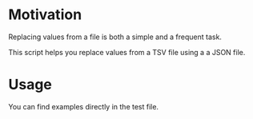 # Motivation

Replacing values from a file is both a simple and a frequent task.

This script helps you replace values from a TSV file using a a JSON file.

# Usage

You can find examples directly in the test file.
